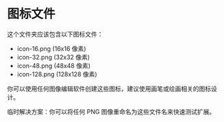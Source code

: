 # 图标文件

这个文件夹应该包含以下图标文件：
- icon-16.png (16x16 像素)
- icon-32.png (32x32 像素)  
- icon-48.png (48x48 像素)
- icon-128.png (128x128 像素)

你可以使用任何图像编辑软件创建这些图标，建议使用画笔或绘画相关的图标设计。

临时解决方案：你可以将任何 PNG 图像重命名为这些文件名来快速测试扩展。
